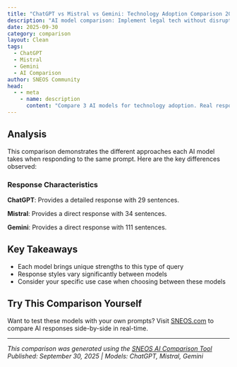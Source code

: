```yaml
---
title: "ChatGPT vs Mistral vs Gemini: Technology Adoption Comparison 2025"
description: "AI model comparison: Implement legal tech without disrupting practice - change management..."
date: 2025-09-30
category: comparison
layout: Clean
tags:
  - ChatGPT
  - Mistral
  - Gemini
  - AI Comparison
author: SNEOS Community
head:
  - - meta
    - name: description
      content: "Compare 3 AI models for technology adoption. Real responses from ChatGPT, Mistral, Gemini with detailed analysis."
---
```


<ChatComparison
  title="ChatGPT vs Mistral vs Gemini: Technology Adoption Comparison 2025"
  prompt="Implement legal tech without disrupting practice - change management"
  :responses='{
    "ChatGPT": "Implementing legal technology without disrupting existing legal practice requires careful change management to ensure smooth adoption and minimal resistance. Here are key strategies to achieve this:\n\n### 1. Assess Needs and Define Clear Objectives\n- **Understand current workflows:** Map out existing processes to identify pain points and areas where technology can add value.\n- **Set clear goals:** Define what success looks like\u2014e.g., reducing research time, improving document accuracy, or enhancing client communication.\n\n### 2. Involve Stakeholders Early\n- **Engage lawyers, paralegals, and support staff:** Get their input on current challenges and technology preferences.\n- **Create a change champion team:** Identify influencers within the firm to advocate for the technology.\n\n### 3. Choose User-Friendly, Compatible Technology\n- Select legal tech solutions that integrate well with existing systems (practice management, document management, billing).\n- Prioritize intuitive interfaces that require minimal retraining.\n\n### 4. Develop a Phased Implementation Plan\n- **Pilot programs:** Start with a small group or department to test the solution and gather feedback.\n- **Incremental rollout:** Gradually introduce the technology to other parts of the firm.\n\n### 5. Provide Robust Training and Support\n- Offer hands-on training tailored to different user roles.\n- Make resources available: FAQs, quick reference guides, dedicated help desk.\n- Encourage ongoing learning sessions to keep skills sharp.\n\n### 6. Communicate Transparently and Frequently\n- Clearly explain benefits and how the technology will improve daily work.\n- Address concerns openly and gather continuous feedback.\n\n### 7. Monitor and Adjust\n- Track usage, performance, and feedback to identify issues early.\n- Be prepared to tweak processes or provide additional training as needed.\n\n### 8. Foster a Culture of Openness to Change\n- Encourage a mindset that views technology as an enabler, not a threat.\n- Recognize and reward early adopters and those who contribute to improving the implementation.\n\n---\n\n### Summary Example Implementation Plan\n\n| Phase             | Actions                                        | Goal                              |\n|-------------------|-----------------------------------------------|----------------------------------|\n| Assessment        | Map workflows, gather user input               | Identify needs and pain points   |\n| Planning          | Select tech, form change champion team         | Prepare smooth rollout           |\n| Pilot             | Deploy in select team, collect feedback        | Validate and refine approach     |\n| Training          | Conduct role-specific training                  | Ensure competence and confidence |\n| Rollout           | Gradually expand technology use                 | Minimize disruption firm-wide   |\n| Ongoing Support   | Provide help desk, update resources             | Sustain adoption and performance |\n\nBy following these steps, legal tech implementation can enhance practice efficiency without causing major disruptions or frustration within the firm.",
    "Mistral": "Implementing legal tech without disrupting your practice requires a strategic approach to change management. Here\u0027s a step-by-step guide to help you:\n\n1. **Assess and Plan:**\n   - Identify the specific needs and pain points within your practice that legal tech can address.\n   - Research and select appropriate tools and software.\n   - Develop a detailed implementation plan, including timelines, resources, and key performance indicators (KPIs).\n\n2. **Obtain Leadership Support:**\n   - Ensure that the leadership team is on board and supportive of the changes.\n   - clearly communicate the benefits of the new technology, such as improved efficiency, accuracy, and cost-savings.\n\n3. **Communicate Effectively:**\n   - Keep all staff informed about the upcoming changes, the reasons behind them, and the expected benefits.\n   - Use clear, concise, and jargon-free language to ensure understanding.\n   - Provide regular updates throughout the implementation process.\n\n4. **Involve Staff:**\n   - Engage staff in the process by gathering their input and addressing their concerns.\n   - Identify tech-savvy individuals or champions within your practice who can help drive adoption.\n\n5. **Training and Support:**\n   - Provide comprehensive training tailored to different roles and learning styles.\n   - Offer ongoing support and resources, such as user guides, FAQs, and helpdesk services.\n   - Encourage a culture of learning and experimentation.\n\n6. **Phase-in Implementation:**\n   - Roll out the new technology in phases to minimize disruption and allow staff to adapt gradually.\n   - Start with a small pilot group or a single department before expanding to the entire practice.\n\n7. **Integrate with Existing Systems:**\n   - Ensure that the new technology integrates seamlessly with your existing systems and workflows.\n   - Update processes and procedures as needed to accommodate the new technology.\n\n8. **Monitor Progress and Adjust:**\n   - Track the implementation process using the KPIs established in the planning phase.\n   - Gather user feedback and make necessary adjustments to the technology or implementation plan.\n\n9. **Celebrate Successes:**\n   - Recognize and celebrate milestones and achievements to build momentum and maintain enthusiasm.\n\n10. **Review and Continuously Improve:**\n    - Conduct regular reviews of the new technology\u0027s performance and its impact on your practice.\n    - Continuously gather user feedback and look for opportunities to optimize and improve the technology and its use.\n\nBy following these steps and maintaining a focus on open communication, staff engagement, and gradual implementation, you can successfully integrate legal tech into your practice with minimal disruption.",
    "Gemini": "Okay, let\u0027s break down how to implement legal tech while minimizing disruption and focusing on effective change management. This is a critical aspect, as many legal tech initiatives fail not because of the technology itself, but because of poor adoption and resistance to change.\n\n**I. Understanding the Challenge:**\n\n*   **Resistance to Change:** Lawyers are often risk-averse and value precedent. Introducing new tools can be perceived as a threat to established workflows and expertise.\n*   **Time Constraints:** Lawyers are busy. Learning new software requires an investment of time, which they may not feel they have.\n*   **Lack of Technical Expertise:** Not all lawyers are tech-savvy. Complex implementations can be daunting.\n*   **Integration Issues:** New technology must integrate with existing systems and workflows to be truly useful.  Disruptions to core processes can be catastrophic.\n*   **Security and Confidentiality Concerns:** Lawyers deal with highly sensitive information, so security is paramount. Any new technology must meet stringent security requirements.\n*   **Perceived Lack of ROI:** If lawyers don\u0027t see a clear benefit to using the new technology, they won\u0027t adopt it.\n\n**II. A Structured Approach to Change Management:**\n\nA well-defined change management plan is essential. Here\u0027s a framework based on best practices:\n\n1.  **Assess and Diagnose (The \u0022Why\u0022):**\n\n    *   **Identify the Pain Points:** What are the biggest challenges facing the practice? Are there bottlenecks in document review, case management, research, billing, or client communication? Talk to lawyers, paralegals, and staff to understand their perspectives.\n    *   **Define Clear Goals:** What specific outcomes do you want to achieve with the new technology? Be specific and measurable (e.g., reduce document review time by 20%, improve client communication response time by 50%).\n    *   **Evaluate Current Technology Stack:** Understand what systems are already in place and how they interact. Determine integration needs.\n    *   **Analyze Impact:**  Predict how the new technology will impact different roles and responsibilities within the firm. Who will be most affected? What processes will change?\n    *   **Stakeholder Analysis:** Identify key stakeholders (partners, associates, paralegals, IT staff, clients) and understand their concerns and priorities.\n\n2.  **Plan and Prepare (The \u0022How\u0022):**\n\n    *   **Select the Right Technology:**\n        *   **Focus on User-Friendliness:** Choose solutions that are intuitive and easy to learn. Consider solutions specifically designed for the legal industry.\n        *   **Prioritize Integration:** Ensure the technology integrates seamlessly with existing systems (e.g., case management software, document management systems, billing systems).\n        *   **Scalability and Flexibility:** Select a solution that can grow with the firm and adapt to changing needs.\n        *   **Security:**  Thoroughly vet the vendor\u0027s security protocols and compliance with relevant regulations (e.g., GDPR, HIPAA).\n        *   **Vendor Support:**  Choose a vendor that offers excellent training and ongoing support.\n        *   **Pilot Program:** Before a full rollout, implement a pilot program with a small group of users. This allows you to identify and address any issues before they affect the entire firm.\n    *   **Develop a Communication Plan:**\n        *   **Communicate the Vision:** Clearly explain the benefits of the new technology and how it will improve the practice. Focus on how it will make lawyers\u0027 lives easier.\n        *   **Transparency:** Be open and honest about the implementation process and any potential challenges.\n        *   **Regular Updates:** Provide regular updates on the progress of the implementation.\n        *   **Two-Way Communication:**  Create channels for feedback and address concerns promptly.\n    *   **Create a Training Plan:**\n        *   **Tailored Training:**  Develop training programs tailored to different roles and skill levels.  Offer training in multiple formats (e.g., in-person workshops, online tutorials, one-on-one coaching).\n        *   **Hands-On Practice:**  Provide ample opportunities for users to practice using the new technology in a realistic environment.\n        *   **\u0022Train the Trainer\u0022:**  Identify power users within the firm who can act as internal trainers and support resources.\n        *   **Ongoing Support:**  Provide ongoing support and resources to help users continue to develop their skills.  Create a knowledge base or FAQ to answer common questions.\n    *   **Develop Revised Processes \u0026 Workflows:**\n        *   Document the new processes that will be used, step by step.\n        *   Highlight how those processes change from the old ones.\n        *   Incorporate the new processes in training materials.\n\n3.  **Implement (The \u0022Do\u0022):**\n\n    *   **Phased Rollout:** Implement the technology in phases, starting with a small group of users or a specific department. This allows you to learn from experience and make adjustments before a full rollout.\n    *   **Dedicated Support Team:**  Establish a dedicated support team to provide assistance to users during the implementation process.  This team should be readily available to answer questions, troubleshoot problems, and provide ongoing training.\n    *   **Monitor Progress:**  Track key metrics to measure the success of the implementation. This could include usage rates, time savings, cost reductions, and client satisfaction.\n    *   **Iterate and Adjust:**  Be prepared to make adjustments to the implementation plan based on feedback and results.  The goal is to continuously improve the process and maximize adoption.\n    *   **Data Migration:**  Plan carefully for data migration to ensure a smooth transition to the new system.  Validate the migrated data to ensure accuracy.\n\n4.  **Sustain and Improve (The \u0022Keep Going\u0022):**\n\n    *   **Reinforce Training:**  Provide ongoing training and support to reinforce user skills and address any emerging challenges.\n    *   **Celebrate Successes:**  Recognize and celebrate the successes of the implementation to build momentum and encourage continued adoption.\n    *   **Gather Feedback:**  Continuously gather feedback from users to identify areas for improvement.\n    *   **Monitor Usage:**  Track usage patterns to identify users who may need additional support or training.\n    *   **Optimize Workflows:**  Continuously optimize workflows to maximize the benefits of the new technology.\n    *   **Stay Up-to-Date:**  Keep abreast of new features and updates to the technology and provide training to users accordingly.\n\n**III. Key Strategies for Minimizing Disruption:**\n\n*   **Focus on Quick Wins:** Start with technologies that offer immediate and tangible benefits, such as improved communication or streamlined document management.\n*   **Integrate with Existing Tools:** Choose solutions that integrate seamlessly with the firm\u0027s existing technology stack to avoid disrupting workflows.\n*   **Provide Personalized Support:** Offer one-on-one training and support to help lawyers overcome their individual challenges.\n*   **Emphasize the \u0022What\u0027s In It For Me\u0022 (WIIFM):** Clearly communicate how the new technology will benefit lawyers personally, such as by reducing their workload, improving their efficiency, or enhancing their client service.\n*   **Leadership Buy-In:**  Ensure that the firm\u0027s leadership is fully committed to the implementation and actively promotes the use of the new technology.\n*   **Be Patient:** Change takes time. Don\u0027t expect everyone to adopt the new technology overnight. Be patient and persistent in your efforts.\n*   **Gamification:** Consider using gamification techniques to encourage adoption and make learning more engaging.\n\n**IV. Example Scenarios:**\n\n*   **Document Review Software:**\n    *   **Challenge:**  Tedious and time-consuming document review process.\n    *   **Solution:** Implement AI-powered document review software.\n    *   **Change Management:**\n        *   **Communicate:**  Show how the software can drastically reduce review time and improve accuracy.\n        *   **Train:**  Provide hands-on training on how to use the software\u0027s features, such as keyword search, concept clustering, and predictive coding.\n        *   **Support:**  Offer ongoing support to help lawyers navigate the software and troubleshoot any issues.\n        *   **Highlight:** Emphasize that the software *assists* the lawyer, it does not *replace* them.\n*   **Client Portal:**\n    *   **Challenge:**  Inefficient client communication and file sharing.\n    *   **Solution:** Implement a secure client portal.\n    *   **Change Management:**\n        *   **Communicate:**  Explain how the portal will improve client communication, streamline file sharing, and enhance client satisfaction.\n        *   **Train:**  Provide training on how to use the portal\u0027s features, such as secure messaging, document upload, and appointment scheduling.\n        *   **Support:**  Offer ongoing support to both lawyers and clients to help them use the portal effectively.\n        *   **Incentivize:** Consider incentivizing clients to use the portal by offering discounts or other benefits.\n\n**V.  Important Considerations:**\n\n*   **Budget:**  Allocate sufficient resources for technology, training, and support.  Don\u0027t underestimate the cost of change management.\n*   **Timeframe:**  Develop a realistic timeline for implementation. Don\u0027t rush the process.\n*   **Legal and Ethical Considerations:**  Ensure that the new technology complies with all relevant legal and ethical requirements, such as data privacy and confidentiality.\n*   **Security Audit:** Conduct a thorough security audit of the new technology to identify and address any potential vulnerabilities.\n*   **Regular Evaluation:**  Regularly evaluate the effectiveness of the new technology and make adjustments as needed.\n\nBy following a structured approach to change management, firms can successfully implement legal tech and realize its full potential while minimizing disruption and maximizing adoption.  The key is to focus on clear communication, comprehensive training, ongoing support, and a commitment to continuous improvement. Remember that change management is an ongoing process, not a one-time event.\n"
  }'
  published-date="12:51"
/>

## Analysis

This comparison demonstrates the different approaches each AI model takes when responding to the same prompt. Here are the key differences observed:

### Response Characteristics

**ChatGPT**: Provides a detailed response with 29 sentences. 

**Mistral**: Provides a direct response with 34 sentences. 

**Gemini**: Provides a direct response with 111 sentences. 

## Key Takeaways

- Each model brings unique strengths to this type of query
- Response styles vary significantly between models
- Consider your specific use case when choosing between these models

## Try This Comparison Yourself

Want to test these models with your own prompts? Visit [SNEOS.com](https://sneos.com) to compare AI responses side-by-side in real-time.

---

*This comparison was generated using the [SNEOS AI Comparison Tool](https://sneos.com)*
*Published: September 30, 2025 | Models: ChatGPT, Mistral, Gemini*
